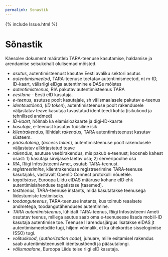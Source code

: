 ```yaml
---
permalink: Sonastik
---
```


{% include Issue.html %}

# Sõnastik

Käesolev dokument määratleb TARA-teenuse kasutamise, haldamise ja arendamise seisukohalt olulisemad mõisted.

- _asutus_, autentimisteenust kasutav Eesti avaliku sektori asutus
- _autentimismeetod_, TARA-teenuse toetatav autentimismeetod, nt m-ID, ID-kaart, välisriigi eIDga autentimine eIDASe mõistes
- _autentimisteenus_, RIA pakutav autentimisteenus TARA
- _eestlane_ - Eesti eID kasutaja.
- _e-teenus_, asutuse poolt kasutajale, sh välismaalasele pakutav e-teenus
- _identsustõend_, (_ID token_), autentimisteenuse poolt rakendusele väljastatav teave kasutaja tuvastatud identiteedi kohta (isikukood ja tehnilised andmed)
- _ID-kaart_, hõlmab ka elamisloakaarte ja digi-ID-kaarte
- _kasutaja_, e-teenust kasutav füüsiline isik
- _klientrakendus_, lühidalt _rakendus_, TARA autentimisteenust kasutav süsteem.
- _pääsutalong_, (_access token_), autentimisteenuse poolt rakendusele väljastatav allkirjastatud teave
- _rakendus_, asutuse veebirakendus, mis pakub e-teenust; koosneb kahest osast: 1) kasutaja sirvijasse laetav osa; 2) serveripoolne osa
- _RIA_, Riigi Infosüsteemi Amet, osutab TARA-teenust.
- _registreerimine_, klientrakenduse registreerimine TARA-teenuse kasutajaks, vastavalt OpenID Connect protokolli nõuetele.
- _tagatistase_, Euroopa Liidu eIDAS määruse kohane eID ehk autentimislahenduse tagatistase [tasemed].
- _testteenus_, TARA-teenuse instants, mida kasutatakse teenusega liidestumiste testimiseks.
- _toodanguteenus_, TARA-teenuse instants, kus toimub reaalsete andmetega, toodangutähenduses autentimine.
- _TARA autentimisteenus_, lühidalt TARA-teenus, Riigi Infosüsteemi Ameti  osutatav teenus, millega asutus saab oma e-teenusesse lisada mobiil-ID kasutaja autentimise toe. Teenuse II arendusjärgus lisatakse eIDAS jt autentimismeetodite tugi, hiljem võimalik, et ka ühekordse sisselogimise (SSO) tugi.
- _volituskood_, (_authorization code_), juhuarv, mille esitamisel rakendus saab autentimisteenuselt identsustõendi ja pääsutalongi.
- _välismaalane_, Euroopa Liidu teise riigi eID kasutaja.
